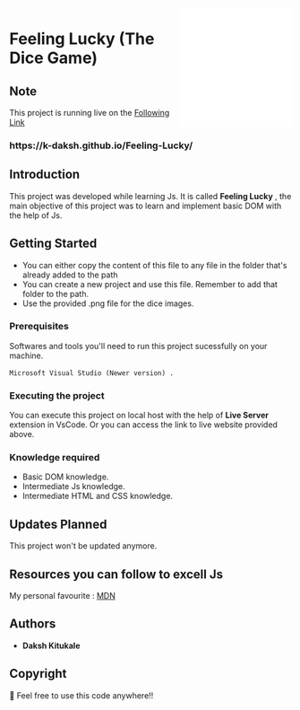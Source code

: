 <img align='right' src='dice-roll-dice.gif' width='200'>

# Feeling Lucky (The Dice Game)

## <h2>Note</h2>

This project is running live on the [Following Link](https://k-daksh.github.io/Feeling-Lucky/)
<h3>https://k-daksh.github.io/Feeling-Lucky/</h3>

## Introduction

This project was developed while learning Js. It is called **Feeling Lucky** , the main objective of this project was to learn and implement basic DOM with the help of Js. 

## Getting Started

* You can either copy the content of this file to any file in the folder that's already added to the path 
* You can create a new project and use this file. Remember to add that folder to the path.
* Use the provided .png file for the dice images.

### Prerequisites

Softwares and tools you'll need to run this project sucessfully on your machine.

```
Microsoft Visual Studio (Newer version) .
```

### Executing the project

You can execute this project on local host with the help of **Live Server** extension in VsCode.
Or you can access the link to live website provided above.

### Knowledge required

* Basic DOM knowledge.
* Intermediate Js knowledge.
* Intermediate HTML and CSS knowledge.

## Updates Planned

This project won't be updated anymore.

## Resources you can follow to excell Js

My personal favourite : 
[MDN](https://developer.mozilla.org/en-US/)

## Authors

* **Daksh Kitukale** 

## Copyright 

📣 Feel free to use this code anywhere!!

